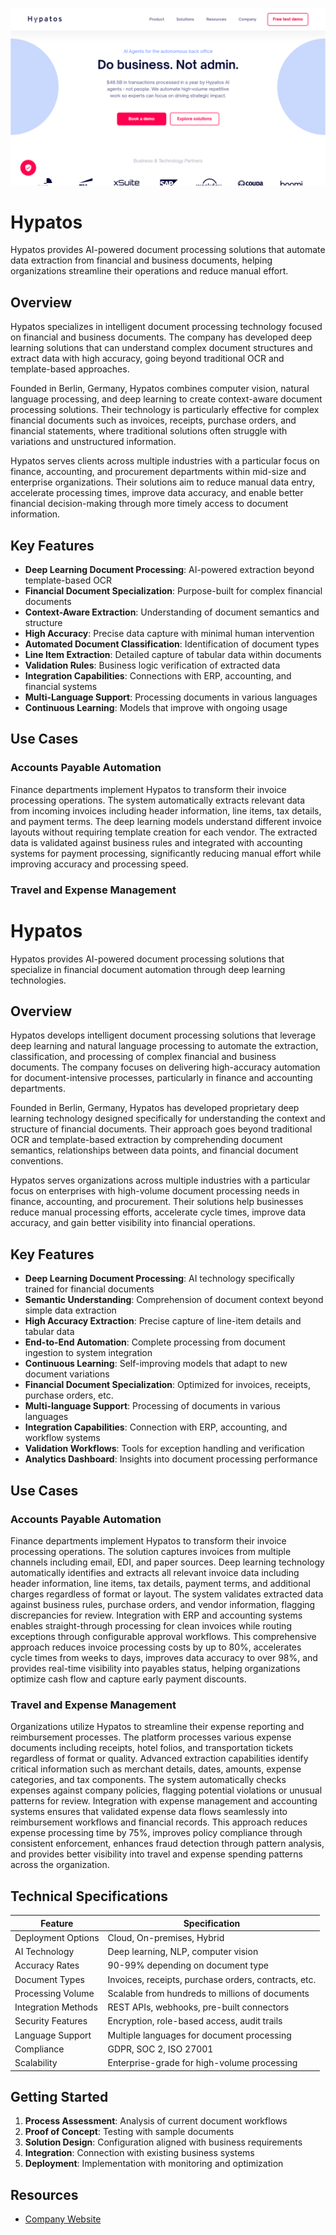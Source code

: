![Hypatos](assets\hypatos.png)

# Hypatos

Hypatos provides AI-powered document processing solutions that automate data extraction from financial and business documents, helping organizations streamline their operations and reduce manual effort.

## Overview

Hypatos specializes in intelligent document processing technology focused on financial and business documents. The company has developed deep learning solutions that can understand complex document structures and extract data with high accuracy, going beyond traditional OCR and template-based approaches.

Founded in Berlin, Germany, Hypatos combines computer vision, natural language processing, and deep learning to create context-aware document processing solutions. Their technology is particularly effective for complex financial documents such as invoices, receipts, purchase orders, and financial statements, where traditional solutions often struggle with variations and unstructured information.

Hypatos serves clients across multiple industries with a particular focus on finance, accounting, and procurement departments within mid-size and enterprise organizations. Their solutions aim to reduce manual data entry, accelerate processing times, improve data accuracy, and enable better financial decision-making through more timely access to document information.

## Key Features

- **Deep Learning Document Processing**: AI-powered extraction beyond template-based OCR
- **Financial Document Specialization**: Purpose-built for complex financial documents
- **Context-Aware Extraction**: Understanding of document semantics and structure
- **High Accuracy**: Precise data capture with minimal human intervention
- **Automated Document Classification**: Identification of document types
- **Line Item Extraction**: Detailed capture of tabular data within documents
- **Validation Rules**: Business logic verification of extracted data
- **Integration Capabilities**: Connections with ERP, accounting, and financial systems
- **Multi-Language Support**: Processing documents in various languages
- **Continuous Learning**: Models that improve with ongoing usage

## Use Cases

### Accounts Payable Automation

Finance departments implement Hypatos to transform their invoice processing operations. The system automatically extracts relevant data from incoming invoices including header information, line items, tax details, and payment terms. The deep learning models understand different invoice layouts without requiring template creation for each vendor. The extracted data is validated against business rules and integrated with accounting systems for payment processing, significantly reducing manual effort while improving accuracy and processing speed.

### Travel and Expense Management
# Hypatos

Hypatos provides AI-powered document processing solutions that specialize in financial document automation through deep learning technologies.

## Overview

Hypatos develops intelligent document processing solutions that leverage deep learning and natural language processing to automate the extraction, classification, and processing of complex financial and business documents. The company focuses on delivering high-accuracy automation for document-intensive processes, particularly in finance and accounting departments.

Founded in Berlin, Germany, Hypatos has developed proprietary deep learning technology designed specifically for understanding the context and structure of financial documents. Their approach goes beyond traditional OCR and template-based extraction by comprehending document semantics, relationships between data points, and financial document conventions.

Hypatos serves organizations across multiple industries with a particular focus on enterprises with high-volume document processing needs in finance, accounting, and procurement. Their solutions help businesses reduce manual processing efforts, accelerate cycle times, improve data accuracy, and gain better visibility into financial operations.

## Key Features

- **Deep Learning Document Processing**: AI technology specifically trained for financial documents
- **Semantic Understanding**: Comprehension of document context beyond simple data extraction
- **High Accuracy Extraction**: Precise capture of line-item details and tabular data
- **End-to-End Automation**: Complete processing from document ingestion to system integration
- **Continuous Learning**: Self-improving models that adapt to new document variations
- **Financial Document Specialization**: Optimized for invoices, receipts, purchase orders, etc.
- **Multi-language Support**: Processing of documents in various languages
- **Integration Capabilities**: Connection with ERP, accounting, and workflow systems
- **Validation Workflows**: Tools for exception handling and verification
- **Analytics Dashboard**: Insights into document processing performance

## Use Cases

### Accounts Payable Automation

Finance departments implement Hypatos to transform their invoice processing operations. The solution captures invoices from multiple channels including email, EDI, and paper sources. Deep learning technology automatically identifies and extracts all relevant invoice data including header information, line items, tax details, payment terms, and additional charges regardless of format or layout. The system validates extracted data against business rules, purchase orders, and vendor information, flagging discrepancies for review. Integration with ERP and accounting systems enables straight-through processing for clean invoices while routing exceptions through configurable approval workflows. This comprehensive approach reduces invoice processing costs by up to 80%, accelerates cycle times from weeks to days, improves data accuracy to over 98%, and provides real-time visibility into payables status, helping organizations optimize cash flow and capture early payment discounts.

### Travel and Expense Management

Organizations utilize Hypatos to streamline their expense reporting and reimbursement processes. The platform processes various expense documents including receipts, hotel folios, and transportation tickets regardless of format or quality. Advanced extraction capabilities identify critical information such as merchant details, dates, amounts, expense categories, and tax components. The system automatically checks expenses against company policies, flagging potential violations or unusual patterns for review. Integration with expense management and accounting systems ensures that validated expense data flows seamlessly into reimbursement workflows and financial records. This approach reduces expense processing time by 75%, improves policy compliance through consistent enforcement, enhances fraud detection through pattern analysis, and provides better visibility into travel and expense spending patterns across the organization.

## Technical Specifications

| Feature | Specification |
|---------|---------------|
| Deployment Options | Cloud, On-premises, Hybrid |
| AI Technology | Deep learning, NLP, computer vision |
| Accuracy Rates | 90-99% depending on document type |
| Document Types | Invoices, receipts, purchase orders, contracts, etc. |
| Processing Volume | Scalable from hundreds to millions of documents |
| Integration Methods | REST APIs, webhooks, pre-built connectors |
| Security Features | Encryption, role-based access, audit trails |
| Language Support | Multiple languages for document processing |
| Compliance | GDPR, SOC 2, ISO 27001 |
| Scalability | Enterprise-grade for high-volume processing |

## Getting Started

1. **Process Assessment**: Analysis of current document workflows
2. **Proof of Concept**: Testing with sample documents
3. **Solution Design**: Configuration aligned with business requirements
4. **Integration**: Connection with existing business systems
5. **Deployment**: Implementation with monitoring and optimization

## Resources

- [Company Website](https://hypatos.ai/)

